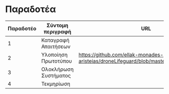 # Παραδοτέα


| Παραδοτέο | Σύντομη περιγραφή       | URL |
|-----------|-------------------------|-----|
| 1 | Καταγραφή Απαιτήσεων | |
| 2 | Υλοποίηση Πρωτοτύπου | https://github.com/ellak-monades-aristeias/droneLifeguard/blob/master/droneLifeguard.jpg |
| 3 | Ολοκλήρωση Συστήματος |  |
| 4 | Τεκμηρίωση |  |

